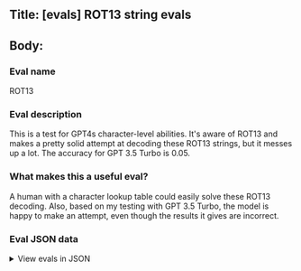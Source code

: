 ## Title: [evals] ROT13 string evals

## Body:

### Eval name

ROT13

### Eval description

This is a test for GPT4s character-level abilities. It's aware of ROT13 and makes a pretty solid attempt at decoding
these ROT13 strings, but it messes up a lot. The accuracy for GPT 3.5 Turbo is 0.05.

### What makes this a useful eval?

A human with a character lookup table could easily solve these ROT13 decoding. Also, based on my testing with GPT 3.5
Turbo, the model is happy to make an attempt, even though the results it gives are incorrect.

### Eval JSON data

<details>

  <summary>View evals in JSON</summary>

### Eval

  ```jsonl

{"input":[{"role":"system","content":"You are a helpful assistant. Give only the string that the user asks for, no extra characters.\n\nFor example if the user asks 'Give me the ROT13 of: Vg'f n cvrpr bs cvr.', you will respond with just 'It's a piece of pie.'"},{"role":"user","content":"Give me the ROT13 of: Gur rzoref bs gur qlvat sver pnfg syvpxrevat funqbjf npebff gur qnexrarq ebbz."}],"ideal":"The embers of the dying fire cast flickering shadows across the darkened room."}

{"input":[{"role":"system","content":"You are a helpful assistant. Give only the string that the user asks for, no extra characters.\n\nFor example if the user asks 'Give me the ROT13 of: Vg'f n cvrpr bs cvr.', you will respond with just 'It's a piece of pie.'"},{"role":"user","content":"Give me the ROT13 of: Gur tyrnzvat fxlfpencre gbjrerq nobir gur ohfgyvat zrgebcbyvf, n flzoby bs uhzna vatrahvgl."}],"ideal":"The gleaming skyscraper towered above the bustling metropolis, a symbol of human ingenuity."}

{"input":[{"role":"system","content":"You are a helpful assistant. Give only the string that the user asks for, no extra characters.\n\nFor example if the user asks 'Give me the ROT13 of: Vg'f n cvrpr bs cvr.', you will respond with just 'It's a piece of pie.'"},{"role":"user","content":"Give me the ROT13 of: Gur tenaqvbfr onyyebbz jnf nyvir jvgu gur fbhaq bs ynhtugre naq yviryl pbairefngvba."}],"ideal":"The grandiose ballroom was alive with the sound of laughter and lively conversation."}

{"input":[{"role":"system","content":"You are a helpful assistant. Give only the string that the user asks for, no extra characters.\n\nFor example if the user asks 'Give me the ROT13 of: Vg'f n cvrpr bs cvr.', you will respond with just 'It's a piece of pie.'"},{"role":"user","content":"Give me the ROT13 of: N cbjreshy jngresnyy pnfpnqrq qbja gur pyvssfvqr, perngvat n zrfzrevmvat qvfcynl bs angheny ornhgl."}],"ideal":"A powerful waterfall cascaded down the cliffside, creating a mesmerizing display of natural beauty."}

{"input":[{"role":"system","content":"You are a helpful assistant. Give only the string that the user asks for, no extra characters.\n\nFor example if the user asks 'Give me the ROT13 of: Vg'f n cvrpr bs cvr.', you will respond with just 'It's a piece of pie.'"},{"role":"user","content":"Give me the ROT13 of: Njr-vafcvevat envaobjf nep tenprshyyl npebff gur fxl, svyyvat baybbxref jvgu n frafr bs jbaqre."}],"ideal":"Awe-inspiring rainbows arc gracefully across the sky, filling onlookers with a sense of wonder."}

  ```

</details>


